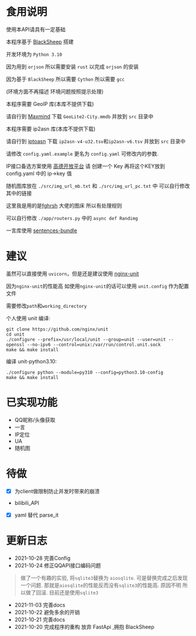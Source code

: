 # 食用说明

使用本API请具有一定基础

本程序基于 [BlackSheep](https://github.com/Neoteroi/BlackSheep) 搭建

开发环境为 `Python 3.10`

因为用到 `orjson` 所以需要安装 `rust` 以完成 `orjson` 的安装

因为基于 `BlackSheep` 所以需要 `Cython` 所以需要 `gcc`

(环境方面不再描述 环境问题按照提示处理)

本程序需要 GeoIP 库(本库不提供下载)

请自行到 [Maxmind](https://www.maxmind.com/en/accounts/216453/geoip/downloads) 下载 `GeoLite2-City.mmdb` 并放到 `src` 目录中

本程序需要 ip2asn 库(本库不提供下载)

请自行到 [iptoasn](https://iptoasn.com/) 下载 `ip2asn-v4-u32.tsv`和`ip2asn-v6.tsv` 并放到 `src` 目录中

请修改 `config.yaml.example` 更名为 `config.yaml` 可修改内的参数.

IP接口备选方案使用 [高德开放平台](https://console.amap.com/dev/key/app) 请 创建一个 Key 再将这个KEY放到 config.yaml 中的 ip->key 值

随机图库放在 `./src/img_url_mb.txt` 和 `./src/img_url_pc.txt` 中 可以自行修改其中的链接 

这里我是用的是[fghrsh](https://img.fghrsh.net) 大佬的图床 所以有处理规则

可以自行修改 `./app/routers.py` 中的 `async def Randimg`

一言库使用 [sentences-bundle](https://github.com/hitokoto-osc/sentences-bundle)

# 建议
虽然可以直接使用 `uvicorn`，但是还是建议使用 [nginx-unit](https://unit.nginx.org/installation/)

因为`nginx-unit`的性能高 如使用`nginx-unit`的话可以使用 `unit.config` 作为配置文件

需要修改`path`和`working_directory`

个人使用 unit 编译:
```
git clone https://github.com/nginx/unit
cd unit
./configure --prefix=/usr/local/unit --group=unit --user=unit --openssl --no-ipv6 --control=unix:/var/run/control.unit.sock
make && make install
```

编译 unit-python3.10:
```
./configure python --module=py310 --config=python3.10-config
make && make install
```

# 已实现功能
+ QQ昵称/头像获取
+ 一言
+ IP定位
+ UA
+ 随机图


# 待做
- [x] 为client做限制防止并发时带来的崩溃
+ bilibili_API
- [x] yaml 替代 parse_it

# 更新日志
+ 2021-10-28 完善Config
+ 2021-10-24 修正QQAPI接口编码问题
> 做了一个有趣的实验, 将`sqlite3`替换为 `aiosqlite`.
可是替换完成之后发现一个问题.
 那就是`aiosqlite`的性能反而没有`sqlite3`的性能高.
 原因不明 所以做了回滚. 目前还是使用`sqlite3`

+ 2021-11-03 完善docs
+ 2021-10-22 避免多余的开销
+ 2021-10-21 完善docs
+ 2021-10-20 完成程序的重构 放弃 FastApi ,拥抱 BlackSheep
